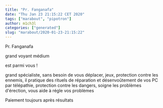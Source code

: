```yaml
---
title: "Pr. Fanganafa"
date: "Thu Jan 23 21:15:22 CET 2020"
tags: ["marabout", "pipotron"]
author: m1ch3l
categories: ["generated"]
slug: "marabout/2020-01-23-21:15:22"
---
```


Pr. Fanganafa

grand voyant médium

est parmi vous !

grand spécialiste, sans besoin de vous déplacer, jeux, protection contre les ennemis, il pratique des rituels de réparation et désenvoûtement de vos PC par télépathie, protection contre les dangers, soigne les problèmes d'érection, vous aide à régle vos problèmes

Paiement toujours après résultats
